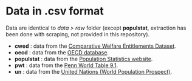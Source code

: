 # Data in .csv format

Data are identical to *data > raw* folder (except **populstat**, extraction has been done with scraping, not provided in this repository).

- **cwed** : data from the [Comparative Welfare Entitlements Dataset](http://cwed2.org/).
- **oecd** : data from the [OECD database](https://data.oecd.org/).
- **populstat** : data from the [Population Statistics website](http://www.populstat.info/).
- **pwt** : data from the [Penn World Table 9.1](https://www.rug.nl/ggdc/productivity/pwt/).
- **un** : data from the [United Nations (World Population Prospect)](https://population.un.org/wpp/).
